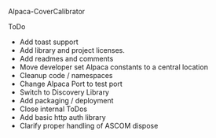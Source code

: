 Alpaca-CoverCalibrator

ToDo
* Add toast support
* Add library and project licenses.
* Add readmes and comments
* Move developer set Alpaca constants to a central location
* Cleanup code / namespaces
* Change Alpaca Port to test port
* Switch to Discovery Library
* Add packaging / deployment
* Close internal ToDos
* Add basic http auth library
* Clarify proper handling of ASCOM dispose